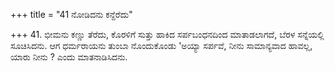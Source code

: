 +++
title = "41 ನೋಡಿದನು ಕನ್ದೆರೆದು"

+++
41. ಭೀಮನು ಕಣ್ಣು ತೆರೆದು, ಕೊರಳಿಗೆ ಸುತ್ತು ಹಾಕಿದ ಸರ್ಪಬಂಧನದಿಂದ ಮಾತಾಡಲಾಗದೆ, ಬೆರಳ ಸನ್ನೆಯಲ್ಲಿ ಸೂಚಿಸಿದನು. ಆಗ ಧರ್ಮರಾಯನು ತುಂಬಾ ನೊಂದುಕೊಂಡು 'ಅಯ್ಯಾ ಸರ್ಪವೆ, ನೀನು ಸಾಮಾನ್ಯವಾದ ಹಾವಲ್ಲ, ಯಾರು ನೀನು ? ಎಂದು ಮಾತನಾಡಿಸಿದನು.